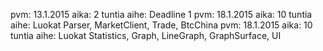 pvm: 13.1.2015 aika: 2 tuntia aihe: Deadline 1
pvm: 18.1.2015 aika: 10 tuntia aihe: Luokat Parser, MarketClient, Trade, BtcChina
pvm: 18.1.2015 aika: 10 tuntia aihe: Luokat Statistics, Graph, LineGraph, GraphSurface, UI
